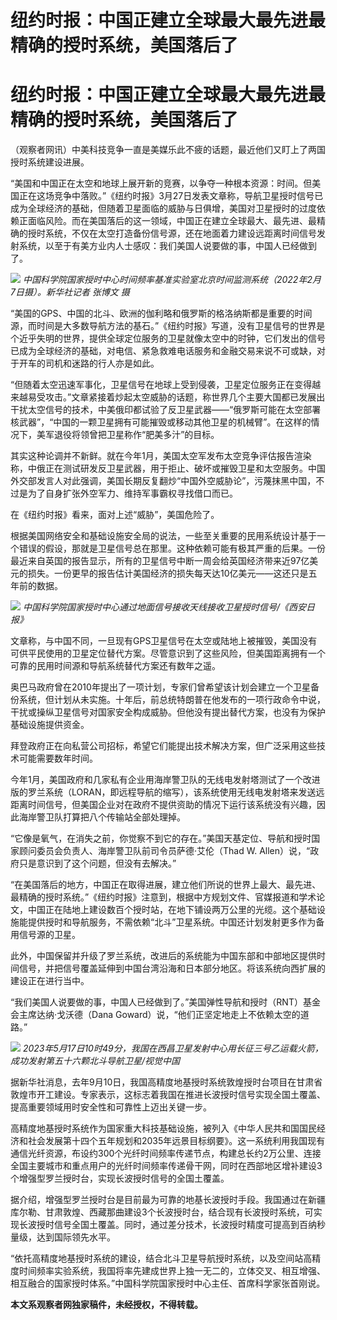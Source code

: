# 纽约时报：中国正建立全球最大最先进最精确的授时系统，美国落后了

# 纽约时报：中国正建立全球最大最先进最精确的授时系统，美国落后了

（观察者网讯）中美科技竞争一直是美媒乐此不疲的话题，最近他们又盯上了两国授时系统建设进展。

“美国和中国正在太空和地球上展开新的竞赛，以争夺一种根本资源：时间。但美国正在这场竞争中落败。”《纽约时报》3月27日发表文章称，导航卫星授时信号已成为全球经济的基础，但随着卫星面临的威胁与日俱增，美国对卫星授时的过度依赖正面临风险。而在美国落后的这一领域，中国正在建立全球最大、最先进、最精确的授时系统，不仅在太空打造备份信号源，还在地面着力建设远距离时间信号发射系统，以至于有美方业内人士感叹：我们美国人说要做的事，中国人已经做到了。

![](https://inews.gtimg.com/om_bt/O_JdVLsySMDCrMFAVRcJuyi9-3UqfhD1y4qw2ZdN0R6w4AA/1000)
_中国科学院国家授时中心时间频率基准实验室北京时间监测系统（2022年2月7日摄）。新华社记者 张博文 摄_

“美国的GPS、中国的北斗、欧洲的伽利略和俄罗斯的格洛纳斯都是重要的时间源，而时间是大多数导航方法的基石。”《纽约时报》写道，没有卫星信号的世界是个近乎失明的世界，提供全球定位服务的卫星就像太空中的时钟，它们发出的信号已成为全球经济的基础，对电信、紧急救难电话服务和金融交易来说不可或缺，对于开车的司机和迷路的行人亦是如此。

“但随着太空迅速军事化，卫星信号在地球上受到侵袭，卫星定位服务正在变得越来越易受攻击。”文章紧接着炒起太空威胁的话题，称世界几个主要大国都已发展出干扰太空信号的技术，中美俄印都试验了反卫星武器——“俄罗斯可能在太空部署核武器”，“中国的一颗卫星拥有可能摧毁或移动其他卫星的机械臂”。在这样的情况下，美军退役将领曾把卫星称作“肥美多汁”的目标。

其实这种论调并不新鲜。就在今年1月，美国太空军发布太空竞争评估报告渲染称，中俄正在测试研发反卫星武器，用于拒止、破坏或摧毁卫星和太空服务。中国外交部发言人对此强调，美国长期反复翻炒“中国外空威胁论”，污蔑抹黑中国，不过是为了自身扩张外空军力、维持军事霸权寻找借口而已。

在《纽约时报》看来，面对上述“威胁”，美国危险了。

根据美国网络安全和基础设施安全局的说法，一些至关重要的民用系统设计基于一个错误的假设，那就是卫星信号总在那里。这种依赖可能有极其严重的后果。一份最近来自英国的报告显示，所有的卫星信号中断一周会给英国经济带来近97亿美元的损失。一份更早的报告估计美国经济的损失每天达10亿美元——这还只是五年前的数据。

![](https://inews.gtimg.com/om_bt/O6RJTaA3WYv2TQpSx1cZJrMyFAmgV3gI3pZd2WLtrBGBsAA/1000)
_中国科学院国家授时中心通过地面信号接收天线接收卫星授时信号/《西安日报》_

文章称，与中国不同，一旦现有GPS卫星信号在太空或陆地上被摧毁，美国没有可供平民使用的卫星定位替代方案。尽管意识到了这些风险，但美国距离拥有一个可靠的民用时间源和导航系统替代方案还有数年之遥。

奥巴马政府曾在2010年提出了一项计划，专家们曾希望该计划会建立一个卫星备份系统，但计划从未实施。十年后，前总统特朗普在他发布的一项行政命令中说，干扰或操纵卫星信号对国家安全构成威胁。但他没有提出替代方案，也没有为保护基础设施提供资金。

拜登政府正在向私营公司招标，希望它们能提出技术解决方案，但广泛采用这些技术可能需要数年时间。

今年1月，美国政府和几家私有企业用海岸警卫队的无线电发射塔测试了一个改进版的罗兰系统（LORAN，即远程导航的缩写），该系统使用无线电发射塔来发送远距离时间信号，但美国企业对在政府不提供资助的情况下运行该系统没有兴趣，因此海岸警卫队打算把八个传输站全部处理掉。

“它像是氧气，在消失之前，你觉察不到它的存在。”美国天基定位、导航和授时国家顾问委员会负责人、海岸警卫队前司令员萨德·艾伦（Thad W.
Allen）说，“政府只是意识到了这个问题，但没有去解决。”

“在美国落后的地方，中国正在取得进展，建立他们所说的世界上最大、最先进、最精确的授时系统。”《纽约时报》注意到，根据中方规划文件、官媒报道和学术论文，中国正在陆地上建设数百个授时站，在地下铺设两万公里的光缆。这个基础设施能提供授时和导航服务，不需依赖“北斗”卫星系统。中国还计划发射更多作为备用信号源的卫星。

此外，中国保留并升级了罗兰系统，改进后的系统能为中国东部和中部地区提供时间信号，并把信号覆盖延伸到中国台湾沿海和日本部分地区。将该系统向西扩展的建设正在进行当中。

“我们美国人说要做的事，中国人已经做到了。”美国弹性导航和授时（RNT）基金会主席达纳·戈沃德（Dana
Goward）说，“他们正坚定地走上不依赖太空的道路。”

![](https://inews.gtimg.com/om_bt/OtGnNpBJHQEry9mcNJyRY0cCDsYODpiFTXnnDIIx_fuRMAA/1000)
_2023年5月17日10时49分，我国在西昌卫星发射中心用长征三号乙运载火箭，成功发射第五十六颗北斗导航卫星/视觉中国_

据新华社消息，去年9月10日，我国高精度地基授时系统敦煌授时台项目在甘肃省敦煌市开工建设。专家表示，这标志着我国在推进长波授时信号实现全国土覆盖、提高重要领域用时安全性和可靠性上迈出关键一步。

高精度地基授时系统作为国家重大科技基础设施，被列入《中华人民共和国国民经济和社会发展第十四个五年规划和2035年远景目标纲要》。这一系统利用我国现有通信光纤资源，布设约300个光纤时间频率传递节点，构建总长约2万公里、连接全国主要城市和重点用户的光纤时间频率传递骨干网，同时在西部地区增补建设3个增强型罗兰授时台，实现长波授时信号的全国土覆盖。

据介绍，增强型罗兰授时台是目前最为可靠的地基长波授时手段。我国通过在新疆库尔勒、甘肃敦煌、西藏那曲建设3个长波授时台，结合现有长波授时系统，可实现长波授时信号全国土覆盖。同时，通过差分技术，长波授时精度可提高到百纳秒量级，达到国际领先水平。

“依托高精度地基授时系统的建设，结合北斗卫星导航授时系统，以及空间站高精度时间频率实验系统，我国将率先建成世界上独一无二的，立体交叉、相互增强、相互融合的国家授时体系。”中国科学院国家授时中心主任、首席科学家张首刚说。

**本文系观察者网独家稿件，未经授权，不得转载。**

